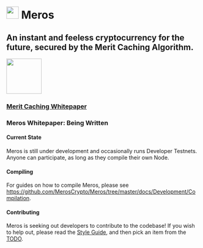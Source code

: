 # <img src="https://github.com/MerosCrypto/Meros/raw/master/logos/coin.png" height="32px" width="32px"/> Meros

## An instant and feeless cryptocurrency for the future, secured by the Merit Caching Algorithm.

<a href="https://discord.gg/nZmdWGA"><img src="https://discordapp.com/assets/e05ead6e6ebc08df9291738d0aa6986d.png" height=92 width=92/></a>

### [Merit Caching Whitepaper](https://github.com/MerosCrypto/Merit-Caching)
### Meros Whitepaper: Being  Written

#### Current State
Meros is still under development and occasionally runs Developer Testnets. Anyone can participate, as long as they compile their own Node.

#### Compiling
For guides on how to compile Meros, please see https://github.com/MerosCrypto/Meros/tree/master/docs/Development/Compilation.

#### Contributing
Meros is seeking out developers to contribute to the codebase! If you wish to help out, please read the [Style Guide](https://github.com/MerosCrypto/Meros/tree/master/docs/Development/StyleGuide.md), and then pick an item from the [TODO](https://github.com/MerosCrypto/Meros/tree/master/TODO.md).
